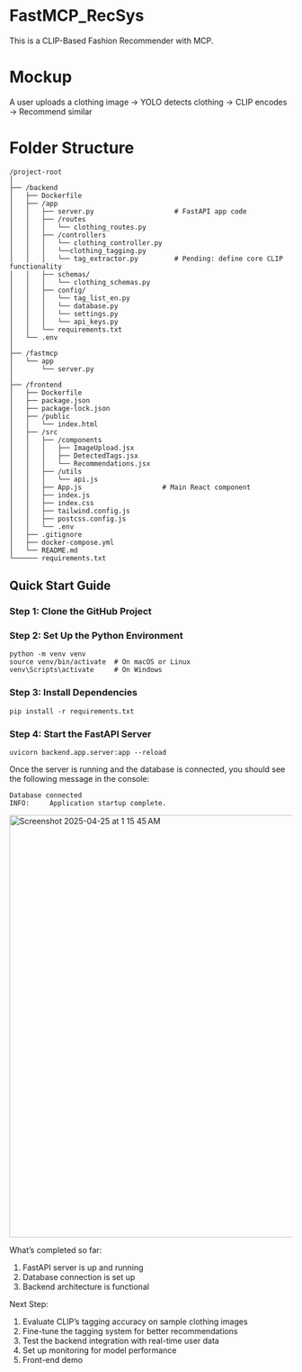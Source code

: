 # FastMCP_RecSys
This is a CLIP-Based Fashion Recommender with MCP. 

# Mockup
A user uploads a clothing image → YOLO detects clothing → CLIP encodes → Recommend similar

# Folder Structure
```
/project-root
│
├── /backend
│   ├── Dockerfile            
│   ├── /app
│   │   ├── server.py                    # FastAPI app code
│   │   ├── /routes
│   │   │   └── clothing_routes.py
│   │   ├── /controllers
│   │   │   └── clothing_controller.py
│   │   │   └──clothing_tagging.py
│   │   │   └── tag_extractor.py         # Pending: define core CLIP functionality
│   │   ├── schemas/
│   │   │   └── clothing_schemas.py
│   │   ├── config/
│   │   │   └── tag_list_en.py
│   │   │   └── database.py       
│   │   │   └── settings.py       
│   │   │   └── api_keys.py     
│   │   └── requirements.txt      
│   └── .env                      
│                      
├── /fastmcp
│   └── app
│       └── server.py  
│
├── /frontend 
│   ├── Dockerfile        
│   ├── package.json              
│   ├── package-lock.json         
│   ├── /public
│   │   └── index.html            
│   ├── /src
│   │   ├── /components            
│   │   │   ├── ImageUpload.jsx    
│   │   │   ├── DetectedTags.jsx   
│   │   │   └── Recommendations.jsx 
│   │   ├── /utils
│   │   │   └── api.js             
│   │   ├── App.js                    # Main React component
│   │   ├── index.js
│   │   ├── index.css            
│   │   ├── tailwind.config.js        
│   │   ├── postcss.config.js        
│   │   └── .env                      
│   ├── .gitignore                    
│   ├── docker-compose.yml            
│   └── README.md                    
└────── requirements.txt

```

## Quick Start Guide
### Step 1: Clone the GitHub Project
### Step 2: Set Up the Python Environment
```
python -m venv venv
source venv/bin/activate  # On macOS or Linux
venv\Scripts\activate     # On Windows
```
### Step 3: Install Dependencies
```
pip install -r requirements.txt
```
### Step 4: Start the FastAPI Server
```
uvicorn backend.app.server:app --reload
```
Once the server is running and the database is connected, you should see the following message in the console:
```
Database connected
INFO:     Application startup complete.
```
<img width="750" alt="Screenshot 2025-04-25 at 1 15 45 AM" src="https://github.com/user-attachments/assets/7f3fc403-fb33-4107-a00c-61796a48ecec" />


What’s completed so far:
1. FastAPI server is up and running
2. Database connection is set up
3. Backend architecture is functional

Next Step:
1. Evaluate CLIP’s tagging accuracy on sample clothing images
2. Fine-tune the tagging system for better recommendations
3. Test the backend integration with real-time user data
4. Set up monitoring for model performance
5. Front-end demo
